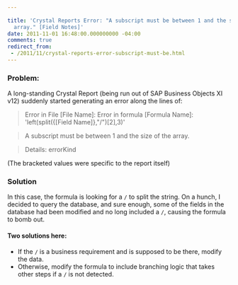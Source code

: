 ```yaml
---
 
title: 'Crystal Reports Error: "A subscript must be between 1 and the size of the
  array." [Field Notes]'
date: 2011-11-01 16:48:00.000000000 -04:00
comments: true
redirect_from: 
 - /2011/11/crystal-reports-error-subscript-must-be.html
---
```

### Problem:
A long-standing Crystal Report (being run out of SAP Business Objects XI v12) suddenly started generating an error along the lines of:

 > Error in File [File Name]: Error in formula [Formula Name]: 'left(split({[Field Name]},"/")[2],3)'
 
 > A subscript must be between 1 and the size of the array.
 
 > Details: errorKind

(The bracketed values were specific to the report itself)
### Solution

In this case, the formula is looking for a `/` to split the string. On a hunch, I decided to query the database, and sure enough, some of the fields in the database had been modified and no long included a `/`, causing the formula to bomb out.

#### Two solutions here:

* If the `/` is a business requirement and is supposed to be there, modify the data.
* Otherwise, modify the formula to include branching logic that takes other steps if a `/` is not detected.
